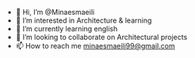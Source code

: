 - 👋 Hi, I’m @Minaesmaeili
- 👀 I’m interested in Architecture & learning
- 🌱 I’m currently learning english
- 💞️ I’m looking to collaborate on Architectural projects
- 📫 How to reach me minaesmaeili99@gmail.com

<!---
Minaesmaeili/Minaesmaeili is a ✨ special ✨ repository because its `README.md` (this file) appears on your GitHub profile.
You can click the Preview link to take a look at your changes.
--->
